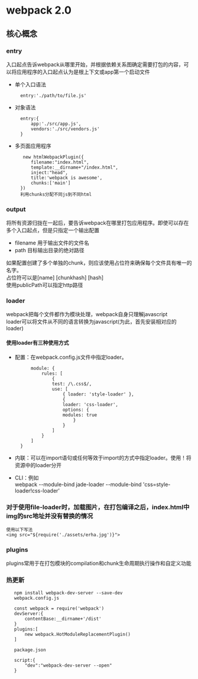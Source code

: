 # webpack 2.0
## 核心概念  
### entry  
入口起点告诉webpack从哪里开始，并根据依赖关系图确定需要打包的内容，可以将应用程序的入口起点认为是根上下文或app第一个启动文件  
* 单个入口语法  

        entry:'./path/to/file.js'  
* 对象语法  

        entry:{
            app:'./src/app.js',
            vendors:'./src/vendors.js'
        }
* 多页面应用程序  

         new htmlWebpackPlugin({
            filename:"index.html",
            template:__dirname+"/index.html",
            inject:"head",
            title:'webpack is awesome',
            chunks:['main']
        })
        利用chunks分配不同js到不同html
### output  
将所有资源归拢在一起后，要告诉webpack在哪里打包应用程序。即使可以存在多个入口起点，但是只指定一个输出配置  
* filename 用于输出文件的文件名
* path  目标输出目录的绝对路径  

如果配置创建了多个单独的chunk，则应该使用占位符来确保每个文件具有唯一的名字。  
占位符可以是[name] [chunkhash] [hash]  
使用publicPath可以指定http路径
### loader  
webpack把每个文件都作为模块处理，webpack自身只理解javascript  
loader可以将文件从不同的语言转换为javascript(为此，首先安装相对应的loader)  
#### 使用loader有三种使用方式  
* 配置：在webpack.config.js文件中指定loader。  

            module: {
                rules: [
                    {
                    test: /\.css$/,
                    use: [
                        { loader: 'style-loader' },
                        {
                        loader: 'css-loader',
                        options: {
                        modules: true
                            }
                        }
                    ]
                }
            ]
        }
*  内联：可以在import语句或任何等效于import的方式中指定loader。使用！将资源中的loader分开
* CLI：例如  
webpack --module-bind jade-loader --module-bind 'css=style-loader!css-loader'  
### 对于使用file-loader时，加载图片，在打包编译之后，index.html中img的src地址并没有替换的情况  

    使用以下写法
    <img src="${require('./assets/erha.jpg')}">
### plugins  
plugins常用于在打包模块的compilation和chunk生命周期执行操作和自定义功能
### 热更新  

       npm install webpack-dev-server --save-dev
       webpack.config.js

       const webpack = require('webpack')  
       devServer:{
           contentBase:__dirname+'/dist'
       }
       plugins:[
           new webpack.HotModuleReplacementPlugin()
       ]

       package.json

       script:{
           "dev":"webpack-dev-server --open"
       }